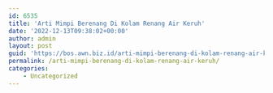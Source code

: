 ```yaml
---
id: 6535
title: 'Arti Mimpi Berenang Di Kolam Renang Air Keruh'
date: '2022-12-13T09:38:02+00:00'
author: admin
layout: post
guid: 'https://bos.awn.biz.id/arti-mimpi-berenang-di-kolam-renang-air-keruh/'
permalink: /arti-mimpi-berenang-di-kolam-renang-air-keruh/
categories:
    - Uncategorized
---
```


